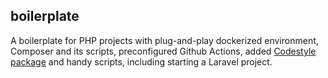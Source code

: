 ## boilerplate
A boilerplate for PHP projects with plug-and-play dockerized environment, Composer and its scripts, preconfigured Github Actions, added [Codestyle package](https://github.com/blumilksoftware/codestyle) and handy scripts, including starting a Laravel project.
